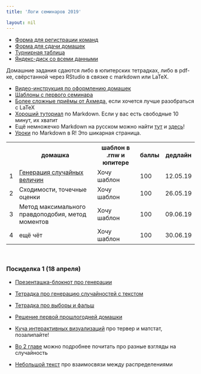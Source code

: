 ```yaml
---
title: 'Логи семинаров 2019'

layout: nil
---
```


* [Форма для регистрации команд](https://docs.google.com/forms/d/e/1FAIpQLSfW1e5wSWF42xlYxjE-XpXusxd7BMKROrdaiz2lPPio_OPsqw/viewform)
* [Форма для сдачи домашек](https://docs.google.com/forms/d/e/1FAIpQLSdfUl5-LbWXVOlNDrx6bjvuqcFvw_8c51uBgzW3_QuOnMfWYA/viewform)
* [Турнирная таблица](https://docs.google.com/spreadsheets/d/e/2PACX-1vQwGp7fVnD5ZJcr1XupWIKic-H2-w8mNewtGENwAeBsAiASC7wAGoeTBrPT9g9nPyftnAramCQVexNN/pubhtml?gid=1979260730&single=true)
* [Яндекс-диск со всеми данными](https://yadi.sk/d/IcRT058L5jXQJw)

Домашние задания сдаются либо в юпитерских тетрадках, либо в pdf-ке, свёрстанной через RStudio в связке с markdown или LaTeX.

* [Видео-инструкция по оформлению домашек](https://yadi.sk/i/Pxp_pByP6Em9-A)
* [Шаблоны с первого семинара](https://github.com/FUlyankin/r_probability/blob/master/r_hw_shablon.zip)
* [Более сложные приёмы от Ахмеда,](https://github.com/FUlyankin/LaTeX/blob/master/Logi_2019/sem_2/R_LaTeX.zip) если хочется лучше разобраться с LaTeX
* [Хороший туториал](http://www.markdowntutorial.com/) по Markdown. Если у вас есть свободные 10 минут, их хватит
* Ещё немножечко Markdown на русском можно найти [тут](http://opp.psy.msu.ru/help.php?file=markdown.html) и [здесь](http://opp.psy.msu.ru/help.php?file=advanced_markdown.html)!
* [Уроки](http://rmarkdown.rstudio.com/) по Markdown в R! Это шикарная страница.

<table id="t01">
  <tr>
    <th> </th>
    <th> домашка </th>
    <th> шаблон в .rnw и юпитере</th>
    <th> баллы </th>
    <th> дедлайн </th>
  </tr>
  <tr>
    <td> 1 </td>
    <td> <a href="https://nbviewer.jupyter.org/github/FUlyankin/r_probability/blob/master/end_seminars_2019/HW/HW1.ipynb" target="_blank"> Генерация случайных величин</a> </td>
    <td> Хочу шаблон </td>
    <td> 100 </td>
    <td> 12.05.19 </td>
  </tr>
  <tr>
    <td> 2 </td>
    <td> <a target="_blank"> Сходимости, точечные оценки</a> </td>
    <td> Хочу шаблон </td>
    <td> 100 </td>
    <td> 26.05.19 </td>
  </tr>
  <tr>
    <td> 3 </td>
    <td> <a target="_blank"> Метод максимального правдоподобия, метод моментов </a> </td>
    <td> Хочу шаблон </td>
    <td> 100 </td>
    <td> 09.06.19 </td>
  </tr>
  <tr>
    <td> 4 </td>
    <td> <a target="_blank"> ещё чёт </a> </td>
    <td> Хочу шаблон </td>
    <td> 100 </td>
    <td> 30.06.19 </td>
  </tr>
</table>

<br>


### Посиделка 1 (18 апреля)

* [Презенташка-блокнот про генерации](https://nbviewer.jupyter.org/github/FUlyankin/r_probability/blob/master/end_seminars_2019/sem_1/presa_intro/1.%20Intro%2Cgeneration.ipynb)
* [Тетрадка про генерацию случайностей с текстом](https://nbviewer.jupyter.org/github/FUlyankin/r_probability/blob/master/end_seminars_2019/sem_1/1.1%20Distributions.ipynb)
* [Тетрадка про выборы и фальш](https://nbviewer.jupyter.org/github/FUlyankin/r_probability/blob/master/end_seminars_2019/sem_1/1.2%20Elections.ipynb)
* [Решение первой прошлогодней домашки](https://nbviewer.jupyter.org/github/FUlyankin/r_probability/blob/master/end_seminars/sem_1/HW_1_solution.ipynb)

* [Куча интерактивных визуализаций](https://seeing-theory.brown.edu/index.html) про тервер и матстат, позалипайте!
* [Во 2 главе](https://github.com/FUlyankin/book_about_bayes/tree/master/Review%20chapters) можно подробнее почитать про разные взгляды на случайность
* [Небольшой текст](http://www.math.wm.edu/~leemis/2008amstat.pdf) про взаимосвязи между распределениями
